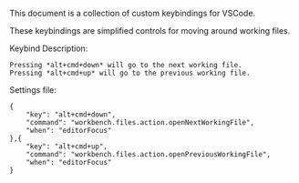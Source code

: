 This document is a collection of custom keybindings for VSCode.


These keybindings are simplified controls for moving around working files.

Keybind Description:

    Pressing *alt+cmd+down* will go to the next working file.
    Pressing *alt+cmd+up* will go to the previous working file.

Settings file:

    {
        "key": "alt+cmd+down",
        "command": "workbench.files.action.openNextWorkingFile",
        "when": "editorFocus"
    },{
        "key": "alt+cmd+up",
        "command": "workbench.files.action.openPreviousWorkingFile",
        "when": "editorFocus"
    }
